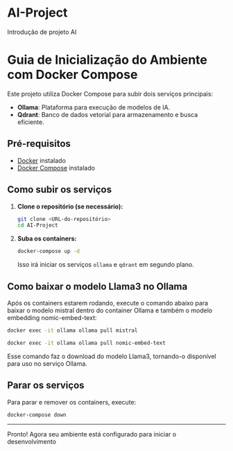 # AI-Project
Introdução de projeto AI

# Guia de Inicialização do Ambiente com Docker Compose

Este projeto utiliza Docker Compose para subir dois serviços principais:

- **Ollama**: Plataforma para execução de modelos de IA.
- **Qdrant**: Banco de dados vetorial para armazenamento e busca eficiente.

## Pré-requisitos

- [Docker](https://docs.docker.com/get-docker/) instalado
- [Docker Compose](https://docs.docker.com/compose/install/) instalado

## Como subir os serviços

1. **Clone o repositório (se necessário):**
   ```bash
   git clone <URL-do-repositório>
   cd AI-Project
   ```

2. **Suba os containers:**
   ```bash
   docker-compose up -d
   ```

   Isso irá iniciar os serviços `ollama` e `qdrant` em segundo plano.

## Como baixar o modelo Llama3 no Ollama

Após os containers estarem rodando, execute o comando abaixo para baixar o modelo mistral dentro do container Ollama e também o modelo embedding nomic-embed-text:

```bash
docker exec -it ollama ollama pull mistral
```

```bash
docker exec -it ollama ollama pull nomic-embed-text
```

Esse comando faz o download do modelo Llama3, tornando-o disponível para uso no serviço Ollama.

## Parar os serviços

Para parar e remover os containers, execute:

```bash
docker-compose down
```

---

Pronto! Agora seu ambiente está configurado para iniciar o desenvolvimento
